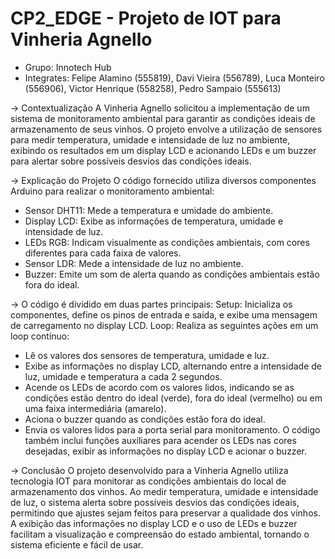 # CP2_EDGE - Projeto de IOT para Vinheria Agnello
- Grupo: Innotech Hub
- Integrates: Felipe Alamino (555819), Davi Vieira (556789), Luca Monteiro (556906), Victor Henrique (558258), Pedro Sampaio (555613)

-> Contextualização
A Vinheria Agnello solicitou a implementação de um sistema de monitoramento ambiental para garantir as condições ideais de armazenamento de seus vinhos. O projeto envolve a utilização de sensores para medir temperatura, umidade e intensidade de luz no ambiente, exibindo os resultados em um display LCD e acionando LEDs e um buzzer para alertar sobre possíveis desvios das condições ideais.

-> Explicação do Projeto
O código fornecido utiliza diversos componentes Arduino para realizar o monitoramento ambiental:
- Sensor DHT11: Mede a temperatura e umidade do ambiente.
- Display LCD: Exibe as informações de temperatura, umidade e intensidade de luz.
- LEDs RGB: Indicam visualmente as condições ambientais, com cores diferentes para cada faixa de valores.
- Sensor LDR: Mede a intensidade de luz no ambiente.
- Buzzer: Emite um som de alerta quando as condições ambientais estão fora do ideal.

-> O código é dividido em duas partes principais:
Setup: Inicializa os componentes, define os pinos de entrada e saída, e exibe uma mensagem de carregamento no display LCD.
Loop: Realiza as seguintes ações em um loop contínuo:
- Lê os valores dos sensores de temperatura, umidade e luz.
- Exibe as informações no display LCD, alternando entre a intensidade de luz, umidade e temperatura a cada 2 segundos.
- Acende os LEDs de acordo com os valores lidos, indicando se as condições estão dentro do ideal (verde), fora do ideal (vermelho) ou em uma faixa intermediária (amarelo).
- Aciona o buzzer quando as condições estão fora do ideal.
- Envia os valores lidos para a porta serial para monitoramento.
O código também inclui funções auxiliares para acender os LEDs nas cores desejadas, exibir as informações no display LCD e acionar o buzzer.

-> Conclusão
O projeto desenvolvido para a Vinheria Agnello utiliza tecnologia IOT para monitorar as condições ambientais do local de armazenamento dos vinhos. Ao medir temperatura, umidade e intensidade de luz, o sistema alerta sobre possíveis desvios das condições ideais, permitindo que ajustes sejam feitos para preservar a qualidade dos vinhos. A exibição das informações no display LCD e o uso de LEDs e buzzer facilitam a visualização e compreensão do estado ambiental, tornando o sistema eficiente e fácil de usar.
